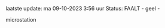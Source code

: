 laatste update: 
ma 09-10-2023  3:56   uur 
Status: FAALT - geel - 
<div class="service Y">microstation</div>